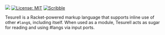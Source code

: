 [![](https://img.shields.io/badge/%E2%99%A5-Support%20Ethical%20Software-red)](https://sagegerard.com/subscribe.html)
[![License: MIT](https://img.shields.io/badge/License-MIT-yellow.svg)](https://opensource.org/licenses/MIT)
[![Scribble](https://img.shields.io/badge/Docs-Scribble-blue.svg)](http://docs.racket-lang.org/tesurell/index.html)

Tesurell is a Racket-powered markup language that supports inline use
of other `#lang`s, including itself. When used as a module, Tesurell
acts as sugar for reading and using #langs via input ports.
